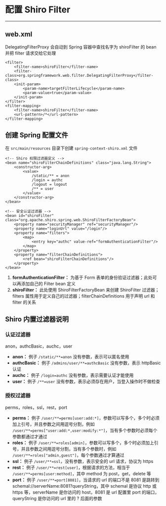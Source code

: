 # 配置 Shiro Filter

---

## web.xml

DelegatingFilterProxy 会自动到 Spring 容器中查找名字为 shiroFilter 的 bean 并把 filter 请求交给它处理

```
<filter>
    <filter-name>shiroFilter</filter-name>
    <filter-class>org.springframework.web.filter.DelegatingFilterProxy</filter-class>
    <init-param>
        <param-name>targetFilterLifecycle</param-name>
        <param-value>true</param-value>
    </init-param>
</filter>
<filter-mapping>
    <filter-name>shiroFilter</filter-name>
    <url-pattern>/*</url-pattern>
</filter-mapping>
```

## 创建 Spring 配置文件

在 `src/main/resources` 目录下创建 `spring-context-shiro.xml` 文件

```
<!-- Shiro 权限过滤器定义 -->
<bean name="shiroFilterChainDefinitions" class="java.lang.String">
    <constructor-arg>
        <value>
            /static/** = anon
            /login = authc
            /logout = logout
            /** = user
        </value>
    </constructor-arg>
</bean>

<!-- 安全认证过滤器 -->
<bean id="shiroFilter" class="org.apache.shiro.spring.web.ShiroFilterFactoryBean">
    <property name="securityManager" ref="securityManager"/>
    <property name="loginUrl" value="/login"/>
    <property name="filters">
        <map>
            <entry key="authc" value-ref="formAuthenticationFilter"/>
        </map>
    </property>
    <property name="filterChainDefinitions">
        <ref bean="shiroFilterChainDefinitions"/>
    </property>
</bean>
```

1. **formAuthenticationFilter：** 为基于 Form 表单的身份验证过滤器；此处可以再添加自己的 Filter bean 定义
2. **shiroFilter：** 此处使用 ShiroFilterFactoryBean 来创建 ShiroFilter 过滤器；filters 属性用于定义自己的过滤器；filterChainDefinitions 用于声明 url 和 filter 的关系

## Shiro 内置过滤器说明

### 认证过滤器

anon，authcBasic，auchc，user

* **anon：** 例子 `/static/**=anon` 没有参数，表示可以匿名使用
* **authcBasic：** 例子 `/admins/user/**=authcBasic` 没有参数，表示 httpBasic 认证
* **auchc：** 例子 `/login=authc` 没有参数，表示需要认证才能使用
* **user：** 例子 `/**=user` 没有参数，表示必须存在用户，当登入操作时不做检查

### 授权过滤器

perms，roles，ssl，rest，port

* **perms：** 例子 `/user/**=perms[user:add:*]`，参数可以写多个，多个时必须加上引号，并且参数之间用逗号分割，例如 `/user/**=perms["user:add:*,user:modify:*"]`，当有多个参数时必须每个参数都通过才通过
* **roles：** 例子 `/user/**=roles[admin]`，参数可以写多个，多个时必须加上引号，并且参数之间用逗号分割，当有多个参数时，例如 `/user/**=roles["admin,guest"]`，每个参数通过才算通过
* **ssl：** 例子 `/user/**=ssl`，没有参数，表示安全的 url 请求，协议为 https
* **rest：** 例子 `/user/**=rest[user]`，根据请求的方法，相当于 `/user/**=perms[user:method]`，其中 method 为 post，get，delete 等
* **port：** 例子 `/user/**=port[8081]`，当请求的 url 的端口不是 8081 是跳转到 schemal://serverName:8081?queryString，其中 schemal 是协议 http 或 https 等，serverName 是你访问的 host，8081 是 url 配置里 port 的端口，queryString 是你访问的 url 里的 ? 后面的参数